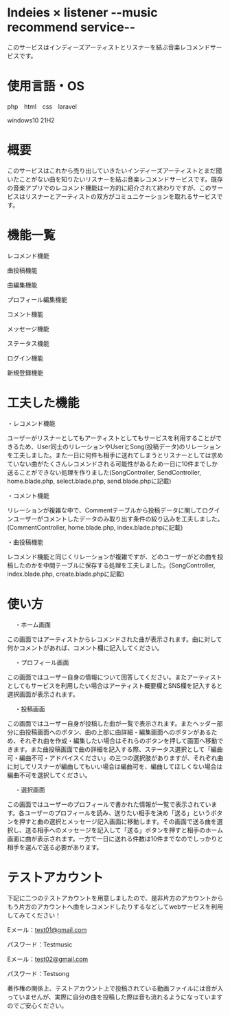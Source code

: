 Indeies × listener  --music recommend service--
====
このサービスはインディーズアーティストとリスナーを結ぶ音楽レコメンドサービスです。

使用言語・OS
====
php　html　css　laravel

 windows10 21H2
 
概要
====
このサービスはこれから売り出していきたいインディーズアーティストとまだ聞いたことがない曲を知りたいリスナーを結ぶ音楽レコメンドサービスです。既存の音楽アプリでのレコメンド機能は一方的に紹介されて終わりですが、このサービスはリスナーとアーティストの双方がコミュニケーションを取れるサービスです。

機能一覧
====
レコメンド機能

曲投稿機能

曲編集機能

プロフィール編集機能

コメント機能

メッセージ機能

ステータス機能

ログイン機能

新規登録機能

工夫した機能
====
・レコメンド機能

ユーザーがリスナーとしてもアーティストとしてもサービスを利用することができるため、User同士のリレーションやUserとSong(投稿データ)のリレーションを工夫しました。また一日に何件も相手に送れてしまうとリスナーとしては求めていない曲がたくさんレコメンドされる可能性があるため一日に10件までしか送ることができない処理を作りました(SongController, SendController, home.blade.php, select.blade.php, send.blade.phpに記載)

・コメント機能

リレーションが複雑な中で、Commentテーブルから投稿データに関してログインユーザーがコメントしたデータのみ取り出す条件の絞り込みを工夫しました。(CommentController, home.blade.php, index.blade.phpに記載)

・曲投稿機能

レコメンド機能と同じくリレーションが複雑ですが、どのユーザーがどの曲を投稿したのかを中間テーブルに保存する処理を工夫しました。(SongController, index.blade.php, create.blade.phpに記載)

使い方
====
　
・ホーム画面

この画面ではアーティストからレコメンドされた曲が表示されます。曲に対して何かコメントがあれば、コメント欄に記入してください。

　
・プロフィール画面

この画面ではユーザー自身の情報について回答してください。またアーティストとしてもサービスを利用したい場合はアーティスト概要欄とSNS欄を記入すると選択画面が表示されます。

　
・投稿画面

この画面ではユーザー自身が投稿した曲が一覧で表示されます。またヘッダー部分に曲投稿画面へのボタン、曲の上部に曲詳細・編集画面へのボタンがあるため、それぞれ曲を作成・編集したい場合はそれらのボタンを押して画面へ移動できます。また曲投稿画面で曲の詳細を記入する際、ステータス選択として「編曲可・編曲不可・アドバイスください」の三つの選択肢がありますが、それぞれ曲に対してリスナーが編曲してもいい場合は編曲可を、編曲してほしくない場合は編曲不可を選択してください。

　
・選択画面

この画面ではユーザーのプロフィールで書かれた情報が一覧で表示されています。各ユーザーのプロフィールを読み、送りたい相手を決め「送る」というボタンを押すと曲の選択とメッセージ記入画面に移動します。その画面で送る曲を選択し、送る相手へのメッセージを記入して「送る」ボタンを押すと相手のホーム画面に曲が表示されます。一方で一日に送れる件数は10件までなのでしっかりと相手を選んで送る必要があります。

テストアカウント
====
下記に二つのテストアカウントを用意しましたので、是非片方のアカウントからもう片方のアカウントへ曲をレコメンドしたりするなどしてwebサービスを利用してみてください！

Eメール：test01@gmail.com

パスワード：Testmusic

Eメール：test02@gmail.com

パスワード：Testsong

著作権の関係上、テストアカウント上で投稿されている動画ファイルには音が入っていませんが、実際に自分の曲を投稿した際は音も流れるようになっていますのでご安心ください。
